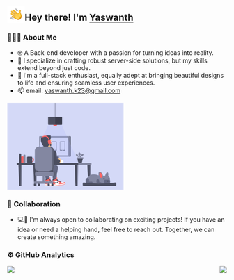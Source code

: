 <p></p>
<img alt="👋" src="./assets/hand-wave.gif" width='40' align="left"/><h2>Hey there! I'm <a href="https://github.com/yaswanth23" target="_blank">Yaswanth</a></h2>

### 👨🏻‍💻 About Me

- 🤓 A Back-end developer with a passion for turning ideas into reality.
- 🔮 I specialize in crafting robust server-side solutions, but my skills extend beyond just code. 
- 🦾 I'm a full-stack enthusiast, equally adept at bringing beautiful designs to life and ensuring seamless user experiences.
- 📫 email: yaswanth.k23@gmail.com

<div style="display: flex;justify-content: space-between;">
  <img src="./assets/coder_2.gif" alt="coder one" height="200px" />
</div>

### 💞 Collaboration

- 💻🧪 I'm always open to collaborating on exciting projects! If you have an idea or need a helping hand, feel free to reach out. Together, we can create something amazing.

### ⚙️ GitHub Analytics

<p style="display: flex;justify-content: space-between;">
  <a href="https://github.com/yaswanth23"> 
    <img height="160px" src="https://github-readme-stats.vercel.app/api?username=yaswanth23&show_icons=true&theme=algolia" />
  </a>
  <a href="https://github.com/yaswanth23"> 
    <img height="160px" src="https://github-readme-stats.vercel.app/api/top-langs/?username=yaswanth23&show_icons=true&layout=compact&theme=algolia"/>
  </a>
</p>